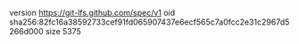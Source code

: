 version https://git-lfs.github.com/spec/v1
oid sha256:82fc16a38592733cef91fd065907437e6ecf565c7a0fcc2e31c2967d5266d000
size 5375
